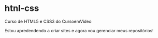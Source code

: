 # htnl-css
 Curso de HTML5 e CSS3 do CursoemVideo

Estou apredendendo a criar sites e agora vou gerenciar meus repositórios!